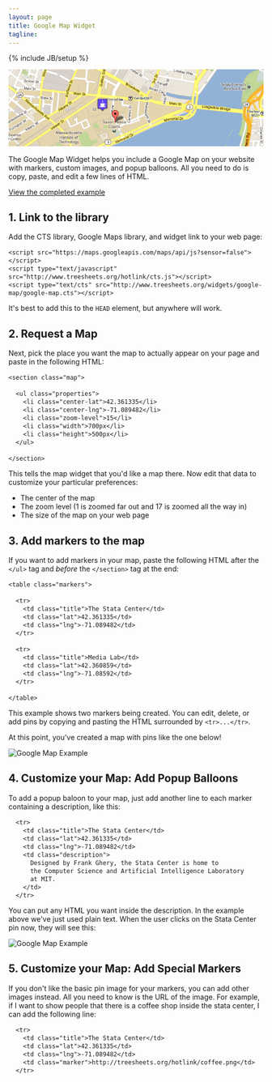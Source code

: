 ```yaml
---
layout: page
title: Google Map Widget
tagline:
---
```

{% include JB/setup %}

<img class="widget-banner" src="banner.png" />

<p class="intro">The Google Map Widget helps you
include a Google Map on your website with markers,
custom images, and popup balloons. All you need to do is
copy, paste, and edit a few lines of HTML.</p>

<p class="intro"><a href="example.html">View the completed example</a></p>

## 1. Link to the library

Add the CTS library, Google Maps library, and widget link to your web page:

    <script src="https://maps.googleapis.com/maps/api/js?sensor=false"></script>
    <script type="text/javascript" src="http://www.treesheets.org/hotlink/cts.js"></script>
    <script type="text/cts" src="http://www.treesheets.org/widgets/google-map/google-map.cts"></script>

It's best to add this to the `HEAD` element, but anywhere will work.

## 2. Request a Map

Next, pick the place you want the map to actually appear on your page and paste
in the following HTML: 

    <section class="map">

      <ul class="properties">
        <li class="center-lat">42.361335</li>
        <li class="center-lng">-71.089482</li>
        <li class="zoom-level">15</li>
        <li class="width">700px</li>
        <li class="height">500px</li>
      </ul>

    </section>

This tells the map widget that you'd like a map there. Now edit that data to
customize your particular preferences:

* The center of the map
* The zoom level (1 is zoomed far out and 17 is zoomed all the way in)
* The size of the map on your web page

## 3. Add markers to the map

If you want to add markers in your map, paste the following HTML after the
`</ul>` tag and *before* the `</section>` tag at the end:

    <table class="markers">
    
      <tr>
        <td class="title">The Stata Center</td>
        <td class="lat">42.361335</td>
        <td class="lng">-71.089482</td>
      </tr>

      <tr>
        <td class="title">Media Lab</td>
        <td class="lat">42.360859</td>
        <td class="lng">-71.08592</td>
      </tr>

    </table>

This example shows two markers being created. You can edit, delete, or add pins
by copying and pasting the HTML surrounded by `<tr>...</tr>`. 

At this point, you've created a map with pins like the one below!

![Google Map Example](/images/widgets/google-map.png)

## 4. Customize your Map: Add Popup Balloons

To add a popup baloon to your map, just add another
line to each marker containing a description, like this:

      <tr>
        <td class="title">The Stata Center</td>
        <td class="lat">42.361335</td>
        <td class="lng">-71.089482</td>
        <td class="description">
          Designed by Frank Ghery, the Stata Center is home to
          the Computer Science and Artificial Intelligence Laboratory
          at MIT.
        </td>
      </tr>

You can put any HTML you want inside the description. In
the example above we've just used plain text. When the
user clicks on the Stata Center pin now, they will see
this:

![Google Map Example](/widgets/google-map/balloon.png)

## 5. Customize your Map: Add Special Markers

If you don't like the basic pin image for your markers, you can add other
images instead. All you need to know is the URL of the image.  For example, if
I want to show people that there is a coffee shop inside the stata center, I
can add the following line:

      <tr>
        <td class="title">The Stata Center</td>
        <td class="lat">42.361335</td>
        <td class="lng">-71.089482</td>
        <td class="marker">http://treesheets.org/hotlink/coffee.png</td>
      </tr>


<script>
$(function() {
  SelectPage("PageWidgets", "PageWidgetsMap");
});
</script>
